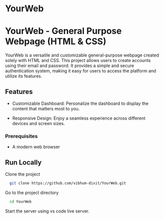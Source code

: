 # YourWeb

# YourWeb - General Purpose Webpage (HTML & CSS)

YourWeb is a versatile and customizable general-purpose webpage created solely with HTML and CSS. This project allows users to create accounts using their email and password. It provides a simple and secure authentication system, making it easy for users to access the platform and utilize its features.

## Features

- Customizable Dashboard: Personalize the dashboard to display the content that matters most to you.

- Responsive Design: Enjoy a seamless experience across different devices and screen sizes.

### Prerequisites

- A modern web browser

## Run Locally

Clone the project

```bash
  git clone https://github.com/vibhum-dixit/YourWeb.git
```

Go to the project directory

```bash
  cd YourWeb
```

Start the server using vs code live server.


